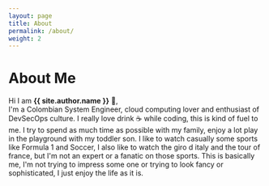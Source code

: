 ```yaml
---
layout: page
title: About
permalink: /about/
weight: 2
---
```


# **About Me**

Hi I am **{{ site.author.name }}** :wave:,<br>
I'm a Colombian System Engineer, cloud computing lover and enthusiast of DevSecOps culture.
I really love drink :coffee: while coding, this is kind of fuel to me.
I try to spend as much time as possible with my family, enjoy a lot play in the playground with my toddler son.
I like to watch casually some sports like Formula 1 and Soccer, I also like to watch the giro d italy and the tour of france, but I'm not an expert or a fanatic on those sports.
This is basically me, I'm not trying to impress some one or trying to look fancy or sophisticated, I just enjoy the life as it is.


